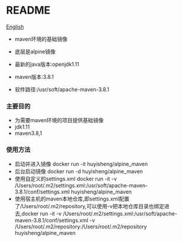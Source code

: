 # README #

[English](https://github.com/haosenwei/alpine_maven/blob/master/README_en.md)

* maven环境的基础镜像

* 底层是alpine镜像
* 最新的java版本:openjdk1.11
* maven版本:3.8.1
* 软件路径:/usr/soft/apache-maven-3.8.1

### 主要目的 ###

* 为需要maven环境的项目提供基础镜像
* jdk1.11
* maven3.8,1

### 使用方法 ###

* 启动并进入镜像 docker run -it huyisheng/alpine_maven
* 后台启动镜像 docker run -d huyisheng/alpine_maven
* 使用自定义的settings.xml docker run -it -v /Users/root/.m2/settings.xml:/usr/soft/apache-maven-3.8.1/conf/settings.xml huyisheng/alpine_maven
* 使用宿主机的maven本地仓库,即settings.xml配置了<localRepository>/Users/root/.m2/repository</localRepository>,可以使用-v把本地仓库目录也绑定进去,docker run -it -v /Users/root/.m2/settings.xml:/usr/soft/apache-maven-3.8.1/conf/settings.xml -v /Users/root/.m2/repository:/Users/root/.m2/repository huyisheng/alpine_maven
